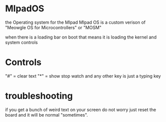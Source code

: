 # MIpadOS
the Operating system for the MIpad
MIpad OS is a custom verison of "Meowgle OS for Microcontrollers"
or "MOSM" 

when there is a loading bar on boot that means it is loading the kernel
and system controls
# Controls
"#" = clear text
"*" = show stop watch
and any other key is just a typing key

# troubleshooting
if you get a bunch of weird text on your screen do not worry 
just reset the board and it will be normal "sometimes".
